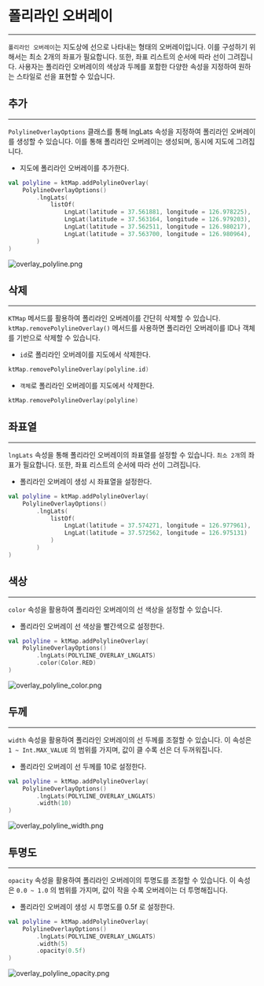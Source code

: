 # 폴리라인 오버레이

---

`폴리라인 오버레이`는 지도상에 선으로 나타내는 형태의 오버레이입니다. 이를 구성하기 위해서는 최소 2개의 좌표가 필요합니다. 또한, 좌표 리스트의 순서에 따라 선이 그려집니다. 사용자는 폴리라인 오버레이의 색상과 두께를 포함한 다양한 속성을 지정하여 원하는 스타일로 선을 표현할 수 있습니다.

## 추가

---

`PolylineOverlayOptions` 클래스를 통해 lngLats 속성을 지정하여 폴리라인 오버레이를 생성할 수 있습니다.  이를 통해 폴리라인 오버레이는 생성되며, 동시에 지도에 그려집니다.

- 지도에 폴리라인 오버레이를 추가한다.

```kotlin
val polyline = ktMap.addPolylineOverlay(
    PolylineOverlayOptions()
        .lngLats(
            listOf(
                LngLat(latitude = 37.561881, longitude = 126.978225),
                LngLat(latitude = 37.563164, longitude = 126.979203),
                LngLat(latitude = 37.562511, longitude = 126.980217),
                LngLat(latitude = 37.563700, longitude = 126.980964),            )
        )
)
```

![overlay_polyline.png](https://ktmobility1.github.io/mapsdk_example/android/tutorial_md/polyline/img/overlay_polyline.png)

## 삭제

---

`KTMap` 메서드를 활용하여 폴리라인 오버레이를 간단히 삭제할 수 있습니다. `ktMap.removePolylineOverlay()` 메서드를 사용하면 폴리라인 오버레이를 ID나 객체를 기반으로 삭제할 수 있습니다.

- `id`로 폴리라인 오버레이를 지도에서 삭제한다.

```kotlin
ktMap.removePolylineOverlay(polyline.id)
```

- `객체`로 폴리라인 오버레이를 지도에서 삭제한다.

```kotlin
ktMap.removePolylineOverlay(polyline)
```

## 좌표열

---

`lngLats` 속성을 통해 폴리라인 오버레이의 좌표열를 설정할 수 있습니다. `최소 2개`의 좌표가 필요합니다. 또한, 좌표 리스트의 순서에 따라 선이 그려집니다.

- 폴리라인 오버레이 생성 시 좌표열을 설정한다.

```kotlin
val polyline = ktMap.addPolylineOverlay(
    PolylineOverlayOptions()
        .lngLats(
            listOf(
                LngLat(latitude = 37.574271, longitude = 126.977961),
                LngLat(latitude = 37.572562, longitude = 126.975131)
            )
        )
)
```

## 색상

---

`color` 속성을 활용하여 폴리라인 오버레이의 선 색상을 설정할 수 있습니다.

- 폴리라인 오버레이 선 색상을 빨간색으로 설정한다.

```kotlin
val polyline = ktMap.addPolylineOverlay(
    PolylineOverlayOptions()
        .lngLats(POLYLINE_OVERLAY_LNGLATS)
        .color(Color.RED)
)
```

![overlay_polyline_color.png](https://ktmobility1.github.io/mapsdk_example/android/tutorial_md/polyline/img/overlay_polyline_color.png)

## 두께

---

`width` 속성을 활용하여 폴리라인 오버레이의 선 두께를 조절할 수 있습니다. 이 속성은 `1 ~ Int.MAX_VALUE` 의 범위를 가지며, 값이 클 수록 선은 더 두꺼워집니다.

- 폴리라인 오버레이 선 두께를 10로 설정한다.

```kotlin
val polyline = ktMap.addPolylineOverlay(
    PolylineOverlayOptions()
        .lngLats(POLYLINE_OVERLAY_LNGLATS)
        .width(10)
)
```

![overlay_polyline_width.png](https://ktmobility1.github.io/mapsdk_example/android/tutorial_md/polyline/img/overlay_polyline_width.png)

## 투명도

---

`opacity` 속성을 활용하여 폴리라인 오버레이의 투명도를 조절할 수 있습니다. 이 속성은 `0.0 ~ 1.0` 의 범위를 가지며, 값이 작을 수록 오버레이는 더 투명해집니다.

- 폴리라인 오버레이 생성 시 투명도를 0.5f 로 설정한다.

```kotlin
val polyline = ktMap.addPolylineOverlay(
    PolylineOverlayOptions()
        .lngLats(POLYLINE_OVERLAY_LNGLATS)
        .width(5)
        .opacity(0.5f)
)
```

![overlay_polyline_opacity.png](https://ktmobility1.github.io/mapsdk_example/android/tutorial_md/polyline/img/overlay_polyline_opacity.png)
